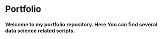 # Portfolio

### Welcome to my portfolio repository. Here You can find several data science related scripts.
